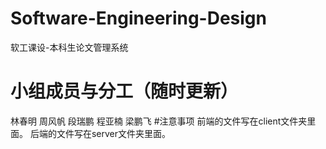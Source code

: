 # Software-Engineering-Design
软工课设-本科生论文管理系统
# 小组成员与分工（随时更新）
林春明
周风帆
段瑞鹏
程亚楠
梁鹏飞
#注意事项
前端的文件写在client文件夹里面。
后端的文件写在server文件夹里面。
